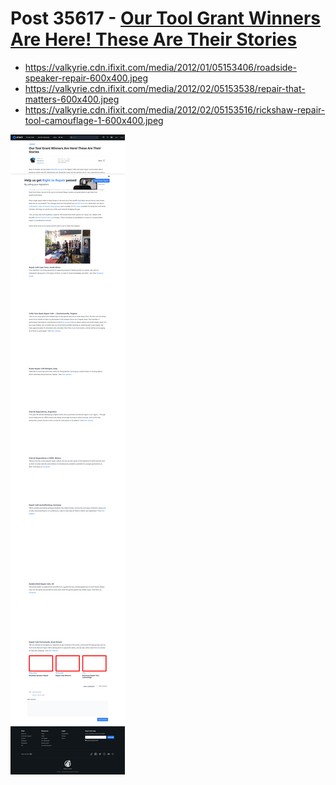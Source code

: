 # Post 35617 - [Our Tool Grant Winners Are Here! These Are Their Stories](https://www.ifixit.com/News/35617/our-tool-grant-winners-are-here-these-are-their-stories)

- https://valkyrie.cdn.ifixit.com/media/2012/01/05153406/roadside-speaker-repair-600x400.jpeg
- https://valkyrie.cdn.ifixit.com/media/2012/02/05153538/repair-that-matters-600x400.jpeg
- https://valkyrie.cdn.ifixit.com/media/2012/02/05153516/rickshaw-repair-tool-camouflage-1-600x400.jpeg

![screencap](screenshots/8f261a1d-ce0f-4a25-bed5-8fda65b07cc0.png)

